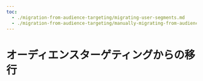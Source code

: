 ```yaml
---
toc:
  - ./migration-from-audience-targeting/migrating-user-segments.md
  - ./migration-from-audience-targeting/manually-migrating-from-audience-targeting.md
---
```

# オーディエンスターゲティングからの移行


